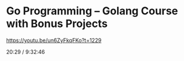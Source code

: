 # Go Programming – Golang Course with Bonus Projects 

https://youtu.be/un6ZyFkqFKo?t=1229

20:29 / 9:32:46
